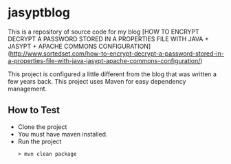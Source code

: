 # jasyptblog

This is a repository of source code for my blog [HOW TO ENCRYPT DECRYPT A PASSWORD STORED IN A PROPERTIES FILE WITH JAVA + JASYPT + APACHE COMMONS CONFIGURATION] (http://www.sortedset.com/how-to-encrypt-decrypt-a-password-stored-in-a-properties-file-with-java-jasypt-apache-commons-configuration/)

This project is configured a little different from the blog that was written a few years back. This project uses Maven for easy dependency management.

## How to Test

- Clone the project
- You must have maven installed.
- Run the project
  ```
  > mvn clean package
  ```
